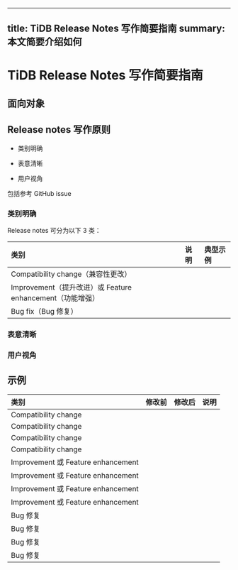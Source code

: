 ***

title: TiDB Release Notes 写作简要指南
summary: 本文简要介绍如何
-----------------

# TiDB Release Notes 写作简要指南

## 面向对象

## Release notes 写作原则

*   类别明确

*   表意清晰

*   用户视角

包括参考 GitHub issue

### 类别明确

Release notes 可分为以下 3 类：

| 类别                                           | 说明 | 典型示例 |
| :------------------------------------------- | :- | :--- |
| Compatibility change（兼容性更改）                  |    |      |
| Improvement（提升改进）或 Feature enhancement（功能增强） |    |      |
| Bug fix（Bug 修复）                              |    |      |

### 表意清晰

### 用户视角

## 示例

| 类别                                | 修改前 | 修改后 | 说明 |
| :-------------------------------- | :-- | :-- | :- |
| Compatibility change              |     |     |    |
| Compatibility change              |     |     |    |
| Compatibility change              |     |     |    |
| Compatibility change              |     |     |    |
| Improvement 或 Feature enhancement |     |     |    |
| Improvement 或 Feature enhancement |     |     |    |
| Improvement 或 Feature enhancement |     |     |    |
| Improvement 或 Feature enhancement |     |     |    |
| Bug 修复                            |     |     |    |
| Bug 修复                            |     |     |    |
| Bug 修复                            |     |     |    |
| Bug 修复                            |     |     |    |
